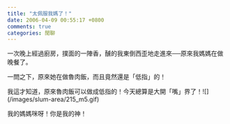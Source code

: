 ```yaml
---
title: "太佩服我媽了！"
date: 2006-04-09 00:55:17 +0800
comments: true
categories: 閒聊
---
```

<p>一次晚上經過廚房，撲面的一陣香，醺的我東倒西歪地走進來──原來我媽媽在做晚餐了。</p><p>一問之下，原來她在做魯肉飯，而且竟然還是「低指」的！</p><p>我這才知道，原來魯肉飯可以做成低指的！今天總算是大開「嘴」界了！![](/images/slum-area/215_m5.gif)</p><p>我的媽媽咪呀！你是我的神！</p><p />
